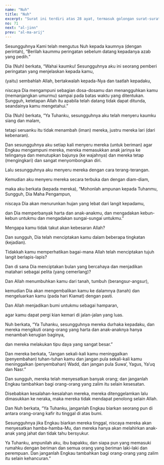 ```yaml
---
name: "Nuh"
title: "Nuh"
excerpt: "Surat ini terdiri atas 28 ayat, termasuk golongan surat-surat Makkiyah, diturunkan sesudah surat An Nahl. Dinamakan dengan surat Nuh karena surat ini seluruhnya menjelaskan da'wah dan doa Nabi Nuh a.s."
no: 71
next: "al-jinn"
prev: "al-ma-arij"
---
```


<span id='1' class='verse' title="QS Nuh: 1">Sesungguhnya Kami telah mengutus Nuh kepada kaumnya (dengan perintah), “Berilah kaummu peringatan sebelum datang kepadanya azab yang pedih.”</span>

<span id='2' class='verse' title="QS Nuh: 2">Dia (Nuh) berkata, “Wahai kaumku! Sesungguhnya aku ini seorang pemberi peringatan yang menjelaskan kepada kamu,</span>

<span id='3' class='verse' title="QS Nuh: 3">(yaitu) sembahlah Allah, bertakwalah kepada-Nya dan taatlah kepadaku,</span>

<span id='4' class='verse' title="QS Nuh: 4">niscaya Dia mengampuni sebagian dosa-dosamu dan menangguhkan kamu (memanjangkan umurmu) sampai pada batas waktu yang ditentukan. Sungguh, ketetapan Allah itu apabila telah datang tidak dapat ditunda, seandainya kamu mengetahui.”</span>

<span id='5' class='verse' title="QS Nuh: 5">Dia (Nuh) berkata, “Ya Tuhanku, sesungguhnya aku telah menyeru kaumku siang dan malam,</span>

<span id='6' class='verse' title="QS Nuh: 6">tetapi seruanku itu tidak menambah (iman) mereka, justru mereka lari (dari kebenaran).</span>

<span id='7' class='verse' title="QS Nuh: 7">Dan sesungguhnya aku setiap kali menyeru mereka (untuk beriman) agar Engkau mengampuni mereka, mereka memasukkan anak jarinya ke telinganya dan menutupkan bajunya (ke wajahnya) dan mereka tetap (mengingkari) dan sangat menyombongkan diri.</span>

<span id='8' class='verse' title="QS Nuh: 8">Lalu sesungguhnya aku menyeru mereka dengan cara terang-terangan.</span>

<span id='9' class='verse' title="QS Nuh: 9">Kemudian aku menyeru mereka secara terbuka dan dengan diam-diam,</span>

<span id='10' class='verse' title="QS Nuh: 10">maka aku berkata (kepada mereka), “Mohonlah ampunan kepada Tuhanmu, Sungguh, Dia Maha Pengampun,</span>

<span id='11' class='verse' title="QS Nuh: 11">niscaya Dia akan menurunkan hujan yang lebat dari langit kepadamu,</span>

<span id='12' class='verse' title="QS Nuh: 12">dan Dia memperbanyak harta dan anak-anakmu, dan mengadakan kebun-kebun untukmu dan mengadakan sungai-sungai untukmu.”</span>

<span id='13' class='verse' title="QS Nuh: 13">Mengapa kamu tidak takut akan kebesaran Allah?</span>

<span id='14' class='verse' title="QS Nuh: 14">Dan sungguh, Dia telah menciptakan kamu dalam beberapa tingkatan (kejadian).</span>

<span id='15' class='verse' title="QS Nuh: 15">Tidakkah kamu memperhatikan bagai-mana Allah telah menciptakan tujuh langit berlapis-lapis?</span>

<span id='16' class='verse' title="QS Nuh: 16">Dan di sana Dia menciptakan bulan yang bercahaya dan menjadikan matahari sebagai pelita (yang cemerlang)?</span>

<span id='17' class='verse' title="QS Nuh: 17">Dan Allah menumbuhkan kamu dari tanah, tumbuh (berangsur-angsur),</span>

<span id='18' class='verse' title="QS Nuh: 18">kemudian Dia akan mengembalikan kamu ke dalamnya (tanah) dan mengeluarkan kamu (pada hari Kiamat) dengan pasti.</span>

<span id='19' class='verse' title="QS Nuh: 19">Dan Allah menjadikan bumi untukmu sebagai hamparan,</span>

<span id='20' class='verse' title="QS Nuh: 20">agar kamu dapat pergi kian kemari di jalan-jalan yang luas.</span>

<span id='21' class='verse' title="QS Nuh: 21">Nuh berkata, “Ya Tuhanku, sesungguhnya mereka durhaka kepadaku, dan mereka mengikuti orang-orang yang harta dan anak-anaknya hanya menambah kerugian baginya,</span>

<span id='22' class='verse' title="QS Nuh: 22">dan mereka melakukan tipu daya yang sangat besar.”</span>

<span id='23' class='verse' title="QS Nuh: 23">Dan mereka berkata, “Jangan sekali-kali kamu meninggalkan (penyembahan) tuhan-tuhan kamu dan jangan pula sekali-kali kamu meninggalkan (penyembahan) Wadd, dan jangan pula Suwa‘, Yagus, Ya‘uq dan Nasr.”</span>

<span id='24' class='verse' title="QS Nuh: 24">Dan sungguh, mereka telah menyesatkan banyak orang; dan janganlah Engkau tambahkan bagi orang-orang yang zalim itu selain kesesatan.</span>

<span id='25' class='verse' title="QS Nuh: 25">Disebabkan kesalahan-kesalahan mereka, mereka ditenggelamkan lalu dimasukkan ke neraka, maka mereka tidak mendapat penolong selain Allah.</span>

<span id='26' class='verse' title="QS Nuh: 26">Dan Nuh berkata, “Ya Tuhanku, janganlah Engkau biarkan seorang pun di antara orang-orang kafir itu tinggal di atas bumi.</span>

<span id='27' class='verse' title="QS Nuh: 27">Sesungguhnya jika Engkau biarkan mereka tinggal, niscaya mereka akan menyesatkan hamba-hamba-Mu, dan mereka hanya akan melahirkan anak-anak yang jahat dan tidak tahu bersyukur.</span>

<span id='28' class='verse' title="QS Nuh: 28">Ya Tuhanku, ampunilah aku, ibu bapakku, dan siapa pun yang memasuki rumahku dengan beriman dan semua orang yang beriman laki-laki dan perempuan. Dan janganlah Engkau tambahkan bagi orang-orang yang zalim itu selain kehancuran.”</span>
